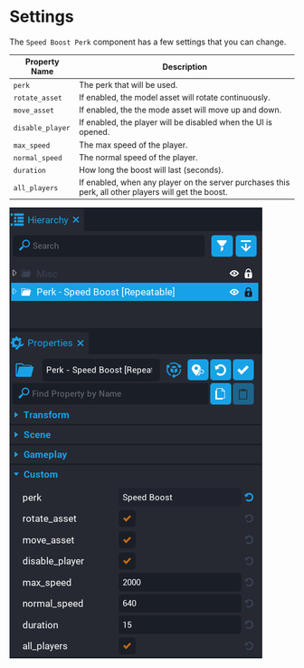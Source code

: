 # Settings

The `Speed Boost Perk` component has a few settings that you can change.

| Property Name | Description |
| ------------- | ----------- |
| `perk` | The perk that will be used. |
| `rotate_asset` | If enabled, the model asset will rotate continuously. |
| `move_asset` | If enabled, the the mode asset will move up and down. |
| `disable_player` | If enabled, the player will be disabled when the UI is opened. |
| `max_speed` | The max speed of the player. |
| `normal_speed` | The normal speed of the player. |
| `duration` | How long the boost will last (seconds). |
| `all_players` | If enabled, when any player on the server purchases this perk, all other players will get the boost. |

![](/images/speed-boost/1.png)
